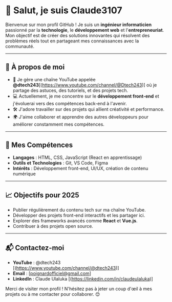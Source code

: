 # 👋 Salut, je suis Claude3107

Bienvenue sur mon profil GitHub ! Je suis un **ingénieur informaticien** passionné par la **technologie**, le **développement web** et l'**entrepreneuriat**. Mon objectif est de créer des solutions innovantes qui résolvent des problèmes réels tout en partageant mes connaissances avec la communauté.

---

## 🌟 À propos de moi 
- 🎥 Je gère une chaîne YouTube appelée **@dtech243**[(https://www.youtube.com/channel/@Dtech243)] où je partage des astuces, des tutoriels, et des projets tech. 
- 💻 Actuellement, je me concentre sur le **développement front-end** et j'évoluerai vers des compétences back-end à l'avenir.  
- 🛠️ J'adore travailler sur des projets qui allient créativité et performance.  
- 🌍 J'aime collaborer et apprendre des autres développeurs pour améliorer constamment mes compétences.  

---

## 🚀 Mes Compétences 
- **Langages** : HTML, CSS, JavaScript (React en apprentissage)
- **Outils et Technologies** : Git, VS Code, Figma  
- **Intérêts** : Développement front-end, UI/UX, création de contenu numérique  

---

## 📈 Objectifs pour 2025
- Publier régulièrement du contenu tech sur ma chaîne YouTube.  
- Développer des projets front-end interactifs et les partager ici.  
- Explorer des frameworks avancés comme **React** et **Vue.js**.  
- Contribuer à des projets open source.

---

## 📬 Contactez-moi
- **YouTube** : @dtech243
[(https://www.youtube.com/channel/@dtech243)] 
- **Email** : [poignardofficiel@gmail.com]
- **LinkedIn** : Claude Ulaluka [(https://linkedin.com/in/claudeulaluka)]  

Merci de visiter mon profil ! N'hésitez pas à jeter un coup d'œil à mes projets ou à me contacter pour collaborer. 😊
